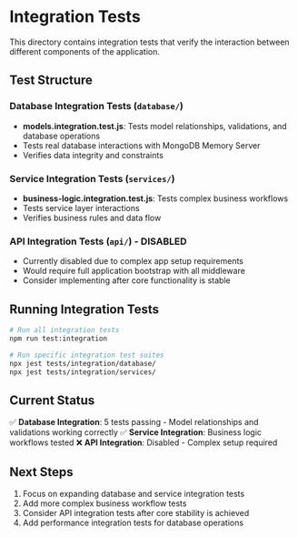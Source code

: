 # Integration Tests

This directory contains integration tests that verify the interaction between different components of the application.

## Test Structure

### Database Integration Tests (`database/`)
- **models.integration.test.js**: Tests model relationships, validations, and database operations
- Tests real database interactions with MongoDB Memory Server
- Verifies data integrity and constraints

### Service Integration Tests (`services/`)
- **business-logic.integration.test.js**: Tests complex business workflows
- Tests service layer interactions
- Verifies business rules and data flow

### API Integration Tests (`api/`) - DISABLED
- Currently disabled due to complex app setup requirements
- Would require full application bootstrap with all middleware
- Consider implementing after core functionality is stable

## Running Integration Tests

```bash
# Run all integration tests
npm run test:integration

# Run specific integration test suites
npx jest tests/integration/database/
npx jest tests/integration/services/
```

## Current Status

✅ **Database Integration**: 5 tests passing - Model relationships and validations working correctly
✅ **Service Integration**: Business logic workflows tested
❌ **API Integration**: Disabled - Complex setup required

## Next Steps

1. Focus on expanding database and service integration tests
2. Add more complex business workflow tests
3. Consider API integration tests after core stability is achieved
4. Add performance integration tests for database operations
